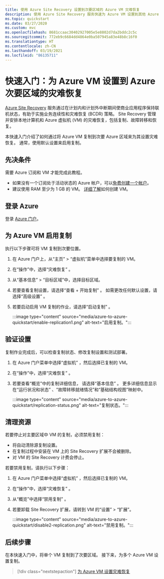 ```yaml
---
title: 使用 Azure Site Recovery 设置到次要区域的 Azure VM 灾难恢复
description: 使用 Azure Site Recovery 服务快速为 Azure VM 设置到其他 Azure 区域的灾难恢复。
ms.topic: quickstart
ms.date: 03/27/2020
ms.custom: mvc
ms.openlocfilehash: 8681ccaac30402927005e5e8802d7da2bddc2c5c
ms.sourcegitcommit: 772eb9c6684dd4864e0ba507945a83e48b8c16f0
ms.translationtype: HT
ms.contentlocale: zh-CN
ms.lasthandoff: 03/19/2021
ms.locfileid: "86135711"
---
```

# <a name="quickstart-set-up-disaster-recovery-to-a-secondary-azure-region-for-an-azure-vm"></a>快速入门：为 Azure VM 设置到 Azure 次要区域的灾难恢复

[Azure Site Recovery](site-recovery-overview.md) 服务通过在计划内和计划外中断期间使商业应用程序保持联机状态，有助于实施业务连续性和灾难恢复 (BCDR) 策略。 Site Recovery 管理并安排本地计算机和 Azure 虚拟机 (VM) 的灾难恢复，包括复制、故障转移和恢复。

本快速入门介绍了如何通过将 Azure VM 复制到次要 Azure 区域来为其设置灾难恢复。 通常，使用默认设置来启用复制。

## <a name="prerequisites"></a>先决条件

需要 Azure 订阅和 VM 才能完成此教程。

- 如果没有一个订阅处于活动状态的 Azure 帐户，可以[免费创建一个帐户](https://azure.microsoft.com/free/?WT.mc_id=A261C142F)。
- 建议使用 RAM 至少为 1 GB 的 VM。 [详细了解](../virtual-machines/windows/quick-create-portal.md)如何创建 VM。

## <a name="sign-in-to-azure"></a>登录 Azure

登录 [Azure 门户](https://portal.azure.com)。

## <a name="enable-replication-for-the-azure-vm"></a>为 Azure VM 启用复制

执行以下步骤可将 VM 复制到次要位置。

1. 在 Azure 门户上，从“主页”   >   “虚拟机”菜单中选择要复制的 VM。
1. 在“操作”中，选择“灾难恢复”   。
1. 从“基本信息”   >   “目标区域”中，选择目标区域。
1. 若要查看复制设置，请选择“查看 + 开始复制”  。 如需更改任何默认设置，请选择“高级设置”  。
1. 若要启动启用 VM 复制的作业，请选择“启动复制”  。

   :::image type="content" source="media/azure-to-azure-quickstart/enable-replication1.png" alt-text="启用复制。":::

## <a name="verify-settings"></a>验证设置

复制作业完成后，可以检查复制状态、修改复制设置和测试部署。

1. 在 Azure 门户菜单中选择“虚拟机”  ，然后选择已复制的 VM。
1. 在“操作”中，选择“灾难恢复”   。
1. 若要查看“概览”中的复制详细信息，  请选择“基本信息”  。 更多详细信息显示在“运行状况和状态”  、“故障转移就绪情况”和“基础结构视图”映射中。  

   :::image type="content" source="media/azure-to-azure-quickstart/replication-status.png" alt-text="复制状态。":::

## <a name="clean-up-resources"></a>清理资源

若要停止对主要区域中 VM 的复制，必须禁用复制：

- 将自动清除源复制设置。
- 在复制过程中安装在 VM 上的 Site Recovery 扩展不会被删除。
- 对 VM 的 Site Recovery 计费会停止。

若要禁用复制，请执行以下步骤：

1. 在 Azure 门户菜单中选择“虚拟机”  ，然后选择已复制的 VM。
1. 在“操作”中，选择“灾难恢复”   。
1. 从“概览”中选择“禁用复制”  。 
1. 若要卸载 Site Recovery 扩展，请转到 VM 的“设置” > “扩展”。  

   :::image type="content" source="media/azure-to-azure-quickstart/disable2-replication.png" alt-text="禁用复制。":::

## <a name="next-steps"></a>后续步骤

在本快速入门中，将单个 VM 复制到了次要区域。 接下来，为多个 Azure VM 设置复制。

> [!div class="nextstepaction"]
> [为 Azure VM 设置灾难恢复](azure-to-azure-tutorial-enable-replication.md)

